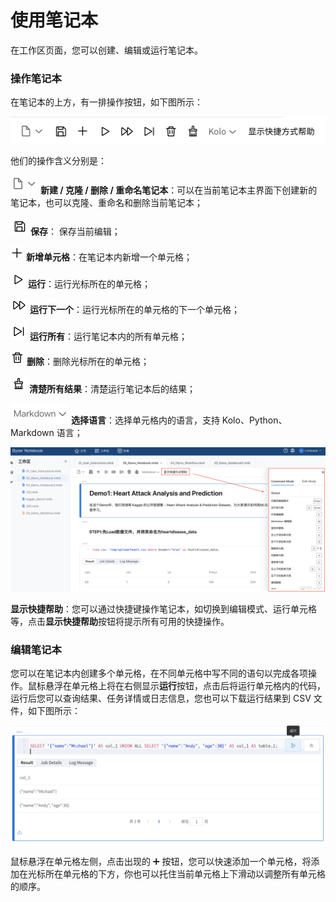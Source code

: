 # 使用笔记本

在工作区页面，您可以创建、编辑或运行笔记本。

### 操作笔记本

在笔记本的上方，有一排操作按钮，如下图所示：

<p align="center">
    <img src="/byzer-notebook/zh-cn/workspace/images/operation.png" alt="name"  width="800"/>
</p>

他们的操作含义分别是：

<img src="/byzer-notebook/zh-cn/workspace/images/edit.png" style="zoom:50%;" />  **新建 / 克隆 / 删除 / 重命名笔记本**：可以在当前笔记本主界面下创建新的笔记本，也可以克隆、重命名和删除当前笔记本；

<img src="/byzer-notebook/zh-cn/workspace/images/save.png" style="zoom:50%;" />  **保存**： 保存当前编辑；

<img src="/byzer-notebook/zh-cn/workspace/images/add.png" style="zoom:50%;" />  **新增单元格**：在笔记本内新增一个单元格；

<img src="/byzer-notebook/zh-cn/workspace/images/run.png" style="zoom:50%;" />  **运行**：运行光标所在的单元格；

<img src="/byzer-notebook/zh-cn/workspace/images/runnext.png" style="zoom:50%;" />  **运行下一个**：运行光标所在的单元格的下一个单元格；

<img src="/byzer-notebook/zh-cn/workspace/images/runall.png" style="zoom:50%;" />  **运行所有**：运行笔记本内的所有单元格；

<img src="/byzer-notebook/zh-cn/workspace/images/trash.png" style="zoom:50%;" />  **删除**：删除光标所在的单元格；

<img src="/byzer-notebook/zh-cn/workspace/images/clear.png" style="zoom:50%;" />  **清楚所有结果**：清楚运行笔记本后的结果；

<img src="/byzer-notebook/zh-cn/workspace/images/markdown.png" style="zoom:50%;" />  **选择语言**：选择单元格内的语言，支持 Kolo、Python、Markdown 语言；

<p align="center">
    <img src="/byzer-notebook/zh-cn/workspace/images/shortcut2.png" alt="name"  width="800"/>
</p>

**显示快捷帮助**：您可以通过快捷键操作笔记本，如切换到编辑模式、运行单元格等，点击**显示快捷帮助**按钮将提示所有可用的快捷操作。



### 编辑笔记本

您可以在笔记本内创建多个单元格，在不同单元格中写不同的语句以完成各项操作。鼠标悬浮在单元格上将在右侧显示**运行**按钮，点击后将运行单元格内的代码，运行后您可以查询结果、任务详情或日志信息，您也可以下载运行结果到 CSV 文件，如下图所示：

<p align="center">
    <img src="/byzer-notebook/zh-cn/workspace/images/cell.png" alt="name"  width="800"/>
</p>

鼠标悬浮在单元格左侧，点击出现的 ➕ 按钮，您可以快速添加一个单元格，将添加在光标所在单元格的下方，你也可以托住当前单元格上下滑动以调整所有单元格的顺序。

